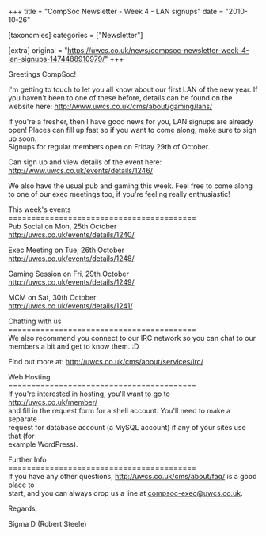 +++
title = "CompSoc Newsletter - Week 4 - LAN signups"
date = "2010-10-26"

[taxonomies]
categories = ["Newsletter"]

[extra]
original = "https://uwcs.co.uk/news/compsoc-newsletter-week-4-lan-signups-1474488910979/"
+++

Greetings CompSoc\!

I'm getting to touch to let you all know about our first LAN of the new year. If you haven't been to one of these before, details can be found on the website here: http://www.uwcs.co.uk/cms/about/gaming/lans/

If you're a fresher, then I have good news for you, LAN signups are already open\! Places can fill up fast so if you want to come along, make sure to sign up soon.  
Signups for regular members open on Friday 29th of October.

Can sign up and view details of the event here: http://www.uwcs.co.uk/events/details/1246/

We also have the usual pub and gaming this week. Feel free to come along to one of our exec meetings too, if you're feeling really enthusiastic\!

This week's events  
\=========================================  
Pub Social on Mon, 25th October  
http://uwcs.co.uk/events/details/1240/

Exec Meeting on Tue, 26th October  
http://uwcs.co.uk/events/details/1248/

Gaming Session on Fri, 29th October  
http://uwcs.co.uk/events/details/1249/

MCM on Sat, 30th October  
http://uwcs.co.uk/events/details/1241/

Chatting with us  
\=========================================  
We also recommend you connect to our IRC network so you can chat to our  
members a bit and get to know them. :D

Find out more at: http://uwcs.co.uk/cms/about/services/irc/

Web Hosting  
\=========================================  
If you're interested in hosting, you'll want to go to http://uwcs.co.uk/member/  
and fill in the request form for a shell account. You'll need to make a separate  
request for database account (a MySQL account) if any of your sites use that (for  
example WordPress).

Further Info  
\=========================================  
If you have any other questions, http://uwcs.co.uk/cms/about/faq/ is a good place to  
start, and you can always drop us a line at compsoc-exec@uwcs.co.uk.

Regards,

Sigma D (Robert Steele)

